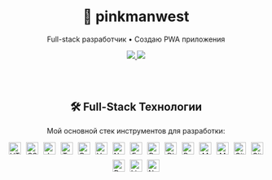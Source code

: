 <!-- README.md -->
<div align="center">

  <h1>👋 pinkmanwest</h1>
  
  <p>Full-stack разработчик • Создаю PWA приложения</p>

  <a href="https://t.me/username ">
    <img src="https://img.shields.io/badge/Telegram-2CA5E0?style=for-the-badge&logo=telegram&logoColor=white " />
  </a>
  <a href="mailto:your_email@example.com">
    <img src="https://img.shields.io/badge/Gmail-D14836?style=for-the-badge&logo=gmail&logoColor=white " />
  </a>

  <br><br>

  <!-- Технологии -->
 <h2>🛠️ Full-Stack Технологии</h2>
<p>Мой основной стек инструментов для разработки:</p>

<div style="display: flex; flex-wrap: wrap; gap: 10px; justify-content: center;">
  <img src="https://skillicons.dev/icons?i=html " width="24" alt="HTML" />
  <img src="https://skillicons.dev/icons?i=css " width="24" alt="CSS" />
  <img src="https://skillicons.dev/icons?i=javascript " width="24" alt="JavaScript" />
  <img src="https://skillicons.dev/icons?i=typescript " width="24" alt="TypeScript" />
  <img src="https://skillicons.dev/icons?i=react " width="24" alt="React" />
  <img src="https://skillicons.dev/icons?i=vue " width="24" alt="Vue" />
  <img src="https://skillicons.dev/icons?i=nodejs " width="24" alt="Node.js" />
  <img src="https://skillicons.dev/icons?i=express " width="24" alt="Express" />
  <img src="https://skillicons.dev/icons?i=python " width="24" alt="Python" />
  <img src="https://skillicons.dev/icons?i=django " width="24" alt="Django" />
  <img src="https://skillicons.dev/icons?i=postgres " width="24" alt="PostgreSQL" />
  <img src="https://skillicons.dev/icons?i=mysql " width="24" alt="MySQL" />
  <img src="https://skillicons.dev/icons?i=mongodb " width="24" alt="MongoDB" />
  <img src="https://skillicons.dev/icons?i=git " width="24" alt="Git" />
  <img src="https://skillicons.dev/icons?i=github " width="24" alt="GitHub" />
  <img src="https://skillicons.dev/icons?i=docker " width="24" alt="Docker" />
  <img src="https://skillicons.dev/icons?i=linux " width="24" alt="Linux" />
  <img src="https://skillicons.dev/icons?i=nginx " width="24" alt="Nginx" />
</div>
  <br><br>

</div>
